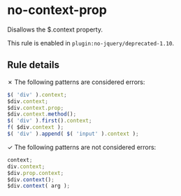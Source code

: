 # no-context-prop

Disallows the $.context property.

This rule is enabled in `plugin:no-jquery/deprecated-1.10`.

## Rule details

✗ The following patterns are considered errors:
```js
$( 'div' ).context;
$div.context;
$div.context.prop;
$div.context.method();
$( 'div' ).first().context;
f( $div.context );
$( 'div' ).append( $( 'input' ).context );
```

✓ The following patterns are not considered errors:
```js
context;
div.context;
$div.prop.context;
$div.context();
$div.context( arg );
```
